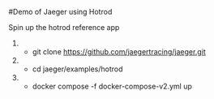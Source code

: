 #Demo of Jaeger using Hotrod

Spin up the hotrod reference app
1. - git clone https://github.com/jaegertracing/jaeger.git
2. - cd jaeger/examples/hotrod
3. - docker compose -f docker-compose-v2.yml up
